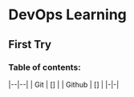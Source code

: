 # DevOps Learning

## First Try

### Table of contents:

|--|--|
| Git | [] |
| Github | [] |
|-|-|
